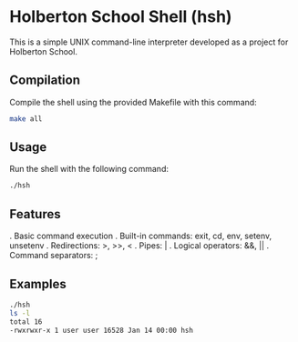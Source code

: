 # Holberton School Shell (hsh)

This is a simple UNIX command-line interpreter developed as a project for Holberton School.

## Compilation
Compile the shell using the provided Makefile with this command:
```bash
make all
```
## Usage
Run the shell with the following command:
```bash
./hsh
```

## Features
. Basic command execution
. Built-in commands: exit, cd, env, setenv, unsetenv
. Redirections: >, >>, <
. Pipes: |
. Logical operators: &&, ||
. Command separators: ;

## Examples
```bash
./hsh
ls -l
total 16
-rwxrwxr-x 1 user user 16528 Jan 14 00:00 hsh
```
